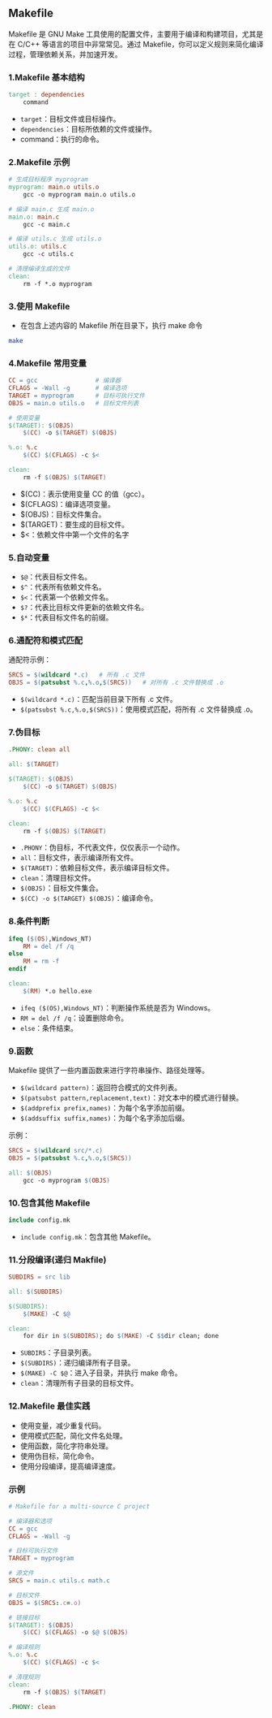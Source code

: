 ## Makefile

Makefile 是 GNU Make 工具使用的配置文件，主要用于编译和构建项目，尤其是在 C/C++ 等语言的项目中非常常见。通过 Makefile，你可以定义规则来简化编译过程，管理依赖关系，并加速开发。

### 1.Makefile 基本结构

```makefile
target : dependencies
    command
```
- `target`：目标文件或目标操作。
- `dependencies`：目标所依赖的文件或操作。
- command：执行的命令。 

### 2.Makefile 示例

```makefile
# 生成目标程序 myprogram
myprogram: main.o utils.o
    gcc -o myprogram main.o utils.o

# 编译 main.c 生成 main.o
main.o: main.c
    gcc -c main.c

# 编译 utils.c 生成 utils.o
utils.o: utils.c
    gcc -c utils.c

# 清理编译生成的文件
clean:
    rm -f *.o myprogram
```

###  3.使用 Makefile

- 在包含上述内容的 Makefile 所在目录下，执行 make 命令

```bash
make
```

### 4.Makefile 常用变量
```makefile
CC = gcc                # 编译器
CFLAGS = -Wall -g       # 编译选项
TARGET = myprogram      # 目标可执行文件
OBJS = main.o utils.o   # 目标文件列表

# 使用变量
$(TARGET): $(OBJS)
    $(CC) -o $(TARGET) $(OBJS)

%.o: %.c
    $(CC) $(CFLAGS) -c $<

clean:
    rm -f $(OBJS) $(TARGET)
```
- $(CC)：表示使用变量 CC 的值（gcc）。
- $(CFLAGS)：编译选项变量。
- $(OBJS)：目标文件集合。
- $(TARGET)：要生成的目标文件。
- $<：依赖文件中第一个文件的名字

### 5.自动变量
- `$@`：代表目标文件名。
- `$^`：代表所有依赖文件名。
- `$<`：代表第一个依赖文件名。
- `$?`：代表比目标文件更新的依赖文件名。
- `$*`：代表目标文件名的前缀。

### 6.通配符和模式匹配

通配符示例：
```makefile
SRCS = $(wildcard *.c)   # 所有 .c 文件
OBJS = $(patsubst %.c,%.o,$(SRCS))   # 对所有 .c 文件替换成 .o
```
- `$(wildcard *.c)`：匹配当前目录下所有 .c 文件。
- `$(patsubst %.c,%.o,$(SRCS))`：使用模式匹配，将所有 .c 文件替换成 .o。

### 7.伪目标
```makefile
.PHONY: clean all

all: $(TARGET)

$(TARGET): $(OBJS)
    $(CC) -o $(TARGET) $(OBJS)

%.o: %.c
    $(CC) $(CFLAGS) -c $<

clean:
    rm -f $(OBJS) $(TARGET)
```
- `.PHONY`：伪目标，不代表文件，仅仅表示一个动作。
- `all`：目标文件，表示编译所有文件。
- `$(TARGET)`：依赖目标文件，表示编译目标文件。
- `clean`：清理目标文件。
- `$(OBJS)`：目标文件集合。
- `$(CC) -o $(TARGET) $(OBJS)`：编译命令。

### 8.条件判断

```makefile
ifeq ($(OS),Windows_NT)
    RM = del /f /q
else
    RM = rm -f
endif

clean:
    $(RM) *.o hello.exe
```
- `ifeq ($(OS),Windows_NT)`：判断操作系统是否为 Windows。
- `RM = del /f /q`：设置删除命令。
- `else`：条件结束。

### 9.函数

Makefile 提供了一些内置函数来进行字符串操作、路径处理等。

- `$(wildcard pattern)`：返回符合模式的文件列表。
- `$(patsubst pattern,replacement,text)`：对文本中的模式进行替换。
- `$(addprefix prefix,names)`：为每个名字添加前缀。
- `$(addsuffix suffix,names)`：为每个名字添加后缀。

示例：
```makefile
SRCS = $(wildcard src/*.c)
OBJS = $(patsubst %.c,%.o,$(SRCS))

all: $(OBJS)
    gcc -o myprogram $(OBJS)
```

### 10.包含其他 Makefile
```makefile
include config.mk
```
- `include config.mk`：包含其他 Makefile。

### 11.分段编译(递归 Makfile)

```makefile
SUBDIRS = src lib

all: $(SUBDIRS)

$(SUBDIRS):
    $(MAKE) -C $@

clean:
    for dir in $(SUBDIRS); do $(MAKE) -C $$dir clean; done
```
- `SUBDIRS`：子目录列表。
- `$(SUBDIRS)`：递归编译所有子目录。
- `$(MAKE) -C $@`：进入子目录，并执行 make 命令。
- `clean`：清理所有子目录的目标文件。

### 12.Makefile 最佳实践

- 使用变量，减少重复代码。
- 使用模式匹配，简化文件名处理。
- 使用函数，简化字符串处理。
- 使用伪目标，简化命令。
- 使用分段编译，提高编译速度。

### 示例
```makefile
# Makefile for a multi-source C project

# 编译器和选项
CC = gcc
CFLAGS = -Wall -g

# 目标可执行文件
TARGET = myprogram

# 源文件
SRCS = main.c utils.c math.c

# 目标文件
OBJS = $(SRCS:.c=.o)

# 链接目标
$(TARGET): $(OBJS)
    $(CC) $(CFLAGS) -o $@ $(OBJS)

# 编译规则
%.o: %.c
    $(CC) $(CFLAGS) -c $<

# 清理规则
clean:
    rm -f $(OBJS) $(TARGET)

.PHONY: clean
```